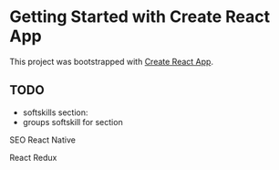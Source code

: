 # Getting Started with Create React App

This project was bootstrapped with [Create React App](https://github.com/facebook/create-react-app).

## TODO

- softskills section:
- groups softskill for section

SEO
React Native

React
Redux
